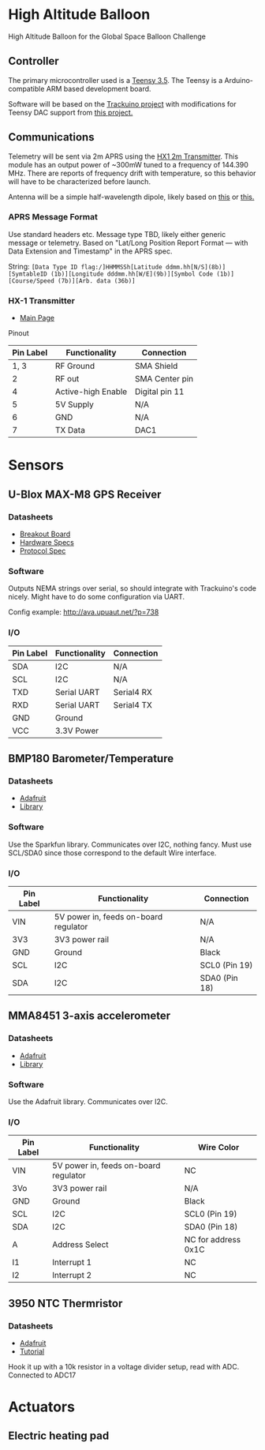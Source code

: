# High Altitude Balloon
High Altitude Balloon for the Global Space Balloon Challenge

## Controller
The primary microcontroller used is a [Teensy 3.5](https://www.pjrc.com/store/teensy35.html). The Teensy is a Arduino-compatible ARM based development board. 

Software will be based on the [Trackuino project](https://github.com/trackuino/trackuino) with modifications for Teensy DAC support from [this project.](https://github.com/rvnash/aprs_teensy31)

## Communications
Telemetry will be sent via 2m APRS using the [HX1 2m Transmitter](http://www.radiometrix.com/content/hx1). This module has an output power of ~300mW tuned to a frequency of 144.390 MHz. There are reports of frequency drift with temperature, so this behavior will have to be characterized before launch.

Antenna will be a simple half-wavelength dipole, likely based on [this](http://bear.sbszoo.com/construction/antenna/cf/hwcf2.htm) or [this.](http://bear.sbszoo.com/construction/antenna/cf/hwcf1.htm)

### APRS Message Format
Use standard headers etc. Message type TBD, likely either generic message or telemetry. Based on "Lat/Long Position Report Format — with Data Extension and Timestamp" in the APRS spec.

String:
`[Data Type ID flag:/]HHMMSSh[Latitude ddmm.hh[N/S](8b)][SymtableID (1b)][Longitude dddmm.hh[W/E](9b)][Symbol Code (1b)][Course/Speed (7b)][Arb. data (36b)]`  

### HX-1 Transmitter
- [Main Page](http://www.radiometrix.com/content/hx1)

Pinout

Pin Label | Functionality | Connection
--------- | ------------- | ----------
1, 3 | RF Ground | SMA Shield
2 | RF out | SMA Center pin
4 | Active-high Enable | Digital pin 11
5 | 5V Supply | N/A
6 | GND | N/A
7 | TX Data | DAC1

# Sensors
## U-Blox MAX-M8 GPS Receiver
### Datasheets
- [Breakout Board](https://store.uputronics.com/?route=product/product&product_id=72)
- [Hardware Specs](https://www.u-blox.com/sites/default/files/MAX-M8-FW3_DataSheet_%28UBX-15031506%29.pdf)
- [Protocol Spec](https://www.u-blox.com/sites/default/files/products/documents/u-blox8-M8_ReceiverDescrProtSpec_%28UBX-13003221%29_Public.pdf)

### Software
Outputs NEMA strings over serial, so should integrate with Trackuino's code nicely. Might have to do some configuration via UART.

Config example: http://ava.upuaut.net/?p=738

### I/O
Pin Label | Functionality | Connection
--------- | ------------- | ----------
SDA | I2C | N/A
SCL | I2C | N/A 
TXD | Serial UART | Serial4 RX
RXD | Serial UART | Serial4 TX
GND | Ground | 
VCC | 3.3V Power | 

## BMP180 Barometer/Temperature
### Datasheets
- [Adafruit](https://www.adafruit.com/products/1603)
- [Library](https://learn.sparkfun.com/tutorials/bmp180-barometric-pressure-sensor-hookup-/installing-the-arduino-library)

### Software
Use the Sparkfun library. Communicates over I2C, nothing fancy. Must use SCL/SDA0 since those correspond to the default Wire interface.

### I/O
Pin Label | Functionality | Connection
--------- | ------------- | ----------
VIN | 5V power in, feeds on-board regulator | N/A
3V3 | 3V3 power rail | N/A 
GND | Ground | Black
SCL | I2C | SCL0 (Pin 19)
SDA | I2C | SDA0 (Pin 18)

## MMA8451 3-axis accelerometer
### Datasheets
- [Adafruit](https://www.adafruit.com/product/2019)
- [Library](https://learn.adafruit.com/adafruit-mma8451-accelerometer-breakout/wiring-and-test)

### Software
Use the Adafruit library. Communicates over I2C.

### I/O
Pin Label | Functionality | Wire Color
--------- | ------------- | ----------
VIN | 5V power in, feeds on-board regulator | NC
3Vo | 3V3 power rail | N/A 
GND | Ground | Black
SCL | I2C | SCL0 (Pin 19)
SDA | I2C | SDA0 (Pin 18)
A | Address Select | NC for address 0x1C
I1 | Interrupt 1 | NC
I2 | Interrupt 2 | NC

## 3950 NTC Thermristor
### Datasheets
- [Adafruit](https://www.adafruit.com/product/372)
- [Tutorial](https://learn.adafruit.com/thermistor/using-a-thermistor)

Hook it up with a 10k resistor in a voltage divider setup, read with ADC. Connected to ADC17

# Actuators

## Electric heating pad
